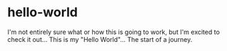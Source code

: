 # hello-world
I'm not entirely sure what or how this is going to work, but I'm excited to check it out... This is my "Hello World"... The start of a journey. 
